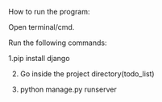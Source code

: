 How to run the program:

Open terminal/cmd. 

Run the following commands:

1.pip install django

2. Go inside the project directory(todo_list)

3. python manage.py runserver
